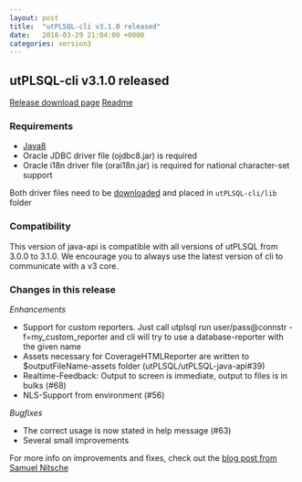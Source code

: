 ```yaml
---
layout: post
title:  "utPLSQL-cli v3.1.0 released"
date:   2018-03-29 21:04:00 +0000
categories: version3
---
```



utPLSQL-cli v3.1.0 released
------------------------------------

[Release download page](https://github.com/utPLSQL/utPLSQL-cli/releases/tag/v3.1.0)
[Readme](https://github.com/utPLSQL/utPLSQL-cli/blob/v3.1.0/README.md)

### Requirements

- [Java8](http://www.oracle.com/technetwork/java/javase/downloads/jre8-downloads-2133155.html)
- Oracle JDBC driver file (ojdbc8.jar) is required    
- Oracle i18n driver file (orai18n.jar) is required for national character-set support

Both driver files need to be [downloaded](http://www.oracle.com/technetwork/database/features/jdbc/jdbc-ucp-122-3110062.html) and placed in `utPLSQL-cli/lib` folder


### Compatibility

This version of java-api is compatible with all versions of utPLSQL from 3.0.0 to 3.1.0. 
We encourage you to always use the latest version of cli to communicate with a v3 core.

### Changes in this release

*Enhancements*
- Support for custom reporters. Just call utplsql run user/pass@connstr -f=my_custom_reporter and cli will try to use a database-reporter with the given name
- Assets necessary for CoverageHTMLReporter are written to $outputFileName-assets folder (utPLSQL/utPLSQL-java-api#39)
- Realtime-Feedback: Output to screen is immediate, output to files is in bulks (#68)
- NLS-Support from environment (#56)

*Bugfixes*
- The correct usage is now stated in help message (#63)
- Several small improvements

For more info on improvements and fixes, check out the [blog post from Samuel Nitsche](https://cleandatabase.wordpress.com/2018/03/29/open-source-engagement-for-utplsql/)

